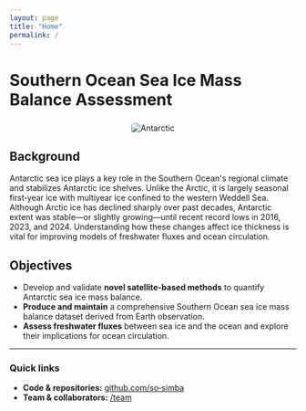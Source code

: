 ```yaml
---
layout: page
title: "Home"
permalink: /
---
```


# Southern Ocean Sea Ice Mass Balance Assessment  

<div style="text-align:center; margin-top: 1.5rem; margin-bottom: 1.5rem;">
  <img src="{{ '/assets/img/antarctic_seaice.jpg' | relative_url }}" 
       alt="Antarctic" 
       style="max-width: 90%; height: auto; border-radius: 4px;">
</div>

## Background
Antarctic sea ice plays a key role in the Southern Ocean's regional climate and stabilizes Antarctic ice shelves. Unlike the Arctic, it is largely seasonal first‑year ice with multiyear ice confined to the western Weddell Sea. Although Arctic ice has declined sharply over past decades, Antarctic extent was stable—or slightly growing—until recent record lows in 2016, 2023, and 2024. Understanding how these changes affect ice thickness is vital for improving models of freshwater fluxes and ocean circulation.

## Objectives
- Develop and validate **novel satellite-based methods** to quantify Antarctic sea ice mass balance.
- **Produce and maintain** a comprehensive Southern Ocean sea ice mass balance dataset derived from Earth observation.
- **Assess freshwater fluxes** between sea ice and the ocean and explore their implications for ocean circulation.

---

### Quick links
- **Code & repositories:** [github.com/so‑simba](https://github.com/so-simba)
- **Team & collaborators:** [/team](./team)
